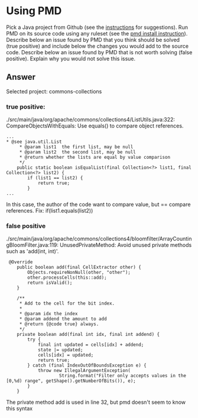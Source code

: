 # Using PMD

Pick a Java project from Github (see the [instructions](../sujet.md) for suggestions). Run PMD on its source code using any ruleset (see the [pmd install instruction](./pmd-help.md)). Describe below an issue found by PMD that you think should be solved (true positive) and include below the changes you would add to the source code. Describe below an issue found by PMD that is not worth solving (false positive). Explain why you would not solve this issue.

## Answer
Selected project: commons-collections
### true positive:
./src/main/java/org/apache/commons/collections4/ListUtils.java:322:	CompareObjectsWithEquals:	Use equals() to compare object references.

```
...
* @see java.util.List
     * @param list1  the first list, may be null
     * @param list2  the second list, may be null
     * @return whether the lists are equal by value comparison
     */
    public static boolean isEqualList(final Collection<?> list1, final Collection<?> list2) {
        if (list1 == list2) {
            return true;
        }
...
```
In this case, the author of the code want to compare value, but == compare references.
Fix: if(list1.equals(list2))
### false positive
./src/main/java/org/apache/commons/collections4/bloomfilter/ArrayCountingBloomFilter.java:119:	UnusedPrivateMethod:	Avoid unused private methods such as 'add(int, int)'.

```
 @Override
    public boolean add(final CellExtractor other) {
        Objects.requireNonNull(other, "other");
        other.processCells(this::add);
        return isValid();
    }

    /**
     * Add to the cell for the bit index.
     *
     * @param idx the index
     * @param addend the amount to add
     * @return {@code true} always.
     */
    private boolean add(final int idx, final int addend) {
        try {
            final int updated = cells[idx] + addend;
            state |= updated;
            cells[idx] = updated;
            return true;
        } catch (final IndexOutOfBoundsException e) {
            throw new IllegalArgumentException(
                    String.format("Filter only accepts values in the [0,%d) range", getShape().getNumberOfBits()), e);
        }
    }
```
The private method add is used in line 32, but pmd doesn't seem to know this syntax

